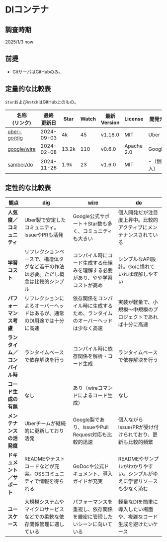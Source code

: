 # DIコンテナ

## 調査時期

2025/1/3 now

## 前提

- GitサーバはGitHubのみ。

## 定量的な比較表

`Star`および`Watch`はGitHub上のもの。

| 名称<br>(リンク)                                     | 最終<br>更新日  | Star   | Watch | 最新<br>Version | License    | 開発元 | ドキュメント                                    |
|----------------------------------------------|------------|--------|-------|---------------|------------|-------------------|----------------------------------------------------------|
| [uber-go/dig](https://github.com/uber-go/dig)  | 2024-09-03 | 4k     | 45    | v1.18.0       | MIT        | Uber              | [GitHub README](https://github.com/uber-go/dig)         |
| [google/wire](https://github.com/google/wire)  | 2024-02-08 | 13.2k | 110  | v0.6.0        | Apache 2.0 | Google            | [GoDoc](https://pkg.go.dev/github.com/google/wire)      |
| [samber/do](https://github.com/samber/do)      | 2024-11-26 | 1.9k  | 23   | v1.6.0        | MIT        | -（個人）           | [GitHub README](https://github.com/samber/do)           |

## 定性的な比較表

| 観点                      | [dig](https://github.com/uber-go/dig)                                                     | [wire](https://github.com/google/wire)                                                         | [do](https://github.com/samber/do)                                              |
|--------------------------|--------------------------------------------------------------------------------------------|------------------------------------------------------------------------------------------------|---------------------------------------------------------------------------------|
| **人気度／コミュニティ**    | Uber製で安定したコミュニティ。IssueやPRも活発                                                | Google公式サポート＋Star数も多く、コミュニティも大きい                                              | 個人開発だが注目度上昇中。比較的アクティブにメンテナンスされている                                     |
| **学習コスト**             | リフレクションベースで、構造体タグなど若干の作法は必要。ただし概念は比較的シンプル                                 | コンパイル時にコード生成する仕組みを理解する必要があり、やや学習コストが高め                          | シンプルなAPI設計。Goに慣れていれば理解しやすい                                            |
| **パフォーマンス考慮**       | リフレクションによるオーバーヘッドはあるが、通常のDI用途では十分に高速                                       | 依存関係をコンパイル時に生成するため、ランタイムのオーバーヘッドは少なく高速                           | 実装が軽量で、小規模～中規模のプロジェクトであれば十分に高速                                 |
| **ランタイム／コンパイル時** | ランタイムベースで依存解決を行う                                                           | コンパイル時に依存関係を解析・コード生成                                                       | ランタイムベースで依存解決を行う                                                        |
| **コード生成の有無**        | なし                                                                                     | あり（wireコマンドによるコード生成）                                                             | なし                                                                             |
| **メンテナンスの活発度**     | Uberチームが継続的に更新しており活発                                                      | Google製であり、IssueやPull Request対応も比較的迅速                                               | 個人ながらIssue/PRが受け付けられており、更新も比較的頻繁                                 |
| **ドキュメント／サポート**   | READMEやテストコードなどが充実。OSSコミュニティで情報を得られる                             | GoDocや公式ドキュメント、導入ガイドが充実                                                       | READMEやサンプルがわかりやすい。シンプルがゆえに学習リソースも少なく済む                      |
| **ユースケース**            | 大規模システムやマイクロサービスなどでの柔軟な依存関係管理に適している                                        | パフォーマンスを重視し、依存関係を厳密に管理したいシーンに向いている                                  | 軽量なDIを簡単に導入したい場面や、複雑なコード生成を避けたいケース                              |

